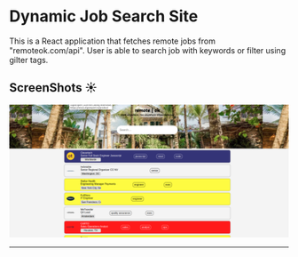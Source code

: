 # Dynamic Job Search Site

This is a React application that fetches remote jobs from "remoteok.com/api". User is able to search job with keywords or filter using gilter tags.

## ScreenShots :sunny:
![login page](/images/job-board.png)


---
